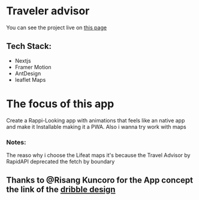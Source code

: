 # Traveler advisor
You can see the project live on [this page](https://travel.feernandooff.com/)

## Tech Stack:

- Nextjs
- Framer Motion
- AntDesign
- leaflet Maps

# The focus of this app

Create a Rappi-Looking app with animations that feels like an native app and make it Installable making it a PWA.
Also i wanna try work with maps

### Notes:

The reaso why i choose the Lifeat maps it's because the Travel Advisor by RapidAPI deprecated the fetch by boundary

## Thanks to @Risang Kuncoro for the App concept the link of the [dribble design](https://dribbble.com/shots/15079032-Travel-App-Concept)
